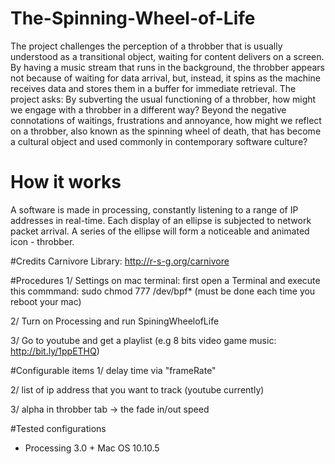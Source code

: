 # The-Spinning-Wheel-of-Life
The project challenges the perception of a throbber that is usually understood as a transitional object, waiting for content delivers on a screen. By having a music stream that runs in the background, the throbber appears not because of waiting for data arrival, but, instead, it spins as the machine receives data and stores them in a buffer for immediate retrieval. The project asks: By subverting the usual functioning of a throbber, how might we engage with a throbber in a different way? Beyond the negative connotations of waitings, frustrations and annoyance, how might we reflect on a throbber, also known as the spinning wheel of death, that has become a cultural object and used commonly in contemporary software culture? 

# How it works
A software is made in processing, constantly listening to a range of IP addresses in real-time. Each display of an ellipse is subjected to network packet arrival. A series of the ellipse will form a noticeable and animated icon - throbber. 

#Credits
Carnivore Library: http://r-s-g.org/carnivore

#Procedures
1/ Settings on mac terminal: first open a Terminal and execute this commmand: sudo chmod 777 /dev/bpf* 
   (must be done each time you reboot your mac)
   
2/ Turn on Processing and run SpiningWheelofLife

3/ Go to youtube and get a playlist (e.g 8 bits video game music: http://bit.ly/1ppETHQ)

#Configurable items
1/ delay time via "frameRate"

2/ list of ip address that you want to track (youtube currently)

3/ alpha in throbber tab -> the fade in/out speed

#Tested configurations
- Processing 3.0 + Mac OS 10.10.5
